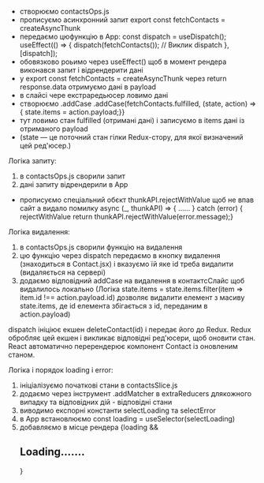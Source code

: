 - створюємо contactsOps.js
- прописуємо асинхронний запит export const fetchContacts = createAsyncThunk
- передаємо цюфункцію в App: const dispatch = useDispatch(); useEffect(() => {
  dispatch(fetchContacts()); // Виклик dispatch }, [dispatch]);
- обовязково роьимо через useEffect() щоб в момент рендера виконався запит і
  відрендерити дані
- у export const fetchContacts = createAsyncThunk через return response.data
  отримуємо дані в payload
- в слайсі чере екстраредьюсер ловимо дані
- створюємо .addCase .addCase(fetchContacts.fulfilled, (state, action) => {
  state.items = action.payload;}}
- тут ловимо стан fulfilled (отримані дані) і записуємо в items дані із
  отриманого payload
- (state — це поточний стан гілки Redux-стору, для якої визначений цей
  ред'юсер.)

Логіка запиту:

1. в contactsOps.js сворили запит
2. дані запиту відрендерили в Арр

- прописуємо спеціальний обєкт thunkAPI.rejectWithValue щоб не впав сайт а
  видало помилку async (\_, thunkAPI) => { ...... } catch (error) {
  rejectWithValue return thunkAPI.rejectWithValue(error.message);}

Логіка видалення:

1. в contactsOps.js сворили функцію на видалення
2. цю функцію через dispatch передаємо в кнопку видалення (знаходиться в
   Contact.jsx) і вказуємо їй яке id треба видалити (видаляється на сервері)
3. додаємо відповідний addCase на видалення в контактсСлайс щоб видалилось
   локально (Логіка state.items = state.items.filter(item => item.id !==
   action.payload.id) дозволяє видалити елемент з масиву state.items, де id
   елемента збігається з id, переданим в action.payload)

dispatch ініціює екшен deleteContact(id) і передає його до Redux. Redux обробляє
цей екшен і викликає відповідні ред'юсери, щоб оновити стан. React автоматично
перерендерює компонент Contact із оновленим станом.

Логіка і порядок loading і error:

1. ініціалізуємо початкові стани в contactsSlice.js
2. додаємо через інструмент .addMatcher в extraReducers длякожного випадку та
   відповідних дій - відповідні стани
3. виводимо експорні константи selectLoading та selectError
4. в Арр встановлюємо const loading = useSelector(selectLoading)
5. добавляємо в місце рендера {loading && <h2>Loading.......</h2>}
